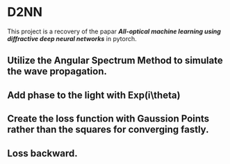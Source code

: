 # D2NN
This project is a recovery of the papar _**All-optical machine learning using diffractive deep neural networks**_ in pytorch. 

## Utilize the Angular Spectrum Method to simulate the wave propagation. 
## Add phase to the light with Exp(i\theta)
## Create the loss function with Gaussion Points rather than the squares for converging fastly.
## Loss backward.
